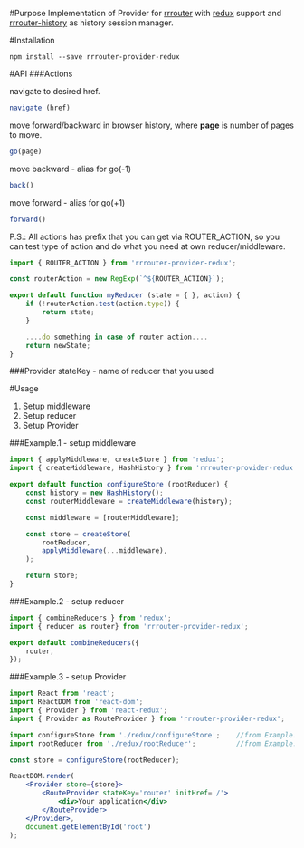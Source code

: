 #Purpose
Implementation of Provider for [rrrouter](https://github.com/plandem/rrrouter) with [redux](https://github.com/reactjs/redux) support and [rrrouter-history](https://github.com/plandem/rrrouter-history) as history session manager.

#Installation
```
npm install --save rrrouter-provider-redux
```

#API
###Actions

navigate to desired href.
```js
navigate (href)
```

move forward/backward in browser history, where **page** is number of pages to move.
```js
go(page)
```

move backward - alias for go(-1)
```js
back()
```

move forward - alias for go(+1)
```js
forward()
```

P.S.: All actions has prefix that you can get via ROUTER_ACTION, so you can test type of action and do what you need at own reducer/middleware.
```js
import { ROUTER_ACTION } from 'rrrouter-provider-redux';

const routerAction = new RegExp(`^${ROUTER_ACTION}`);

export default function myReducer (state = { }, action) {
	if (!routerAction.test(action.type)) {
		return state;
	}

	....do something in case of router action....
	return newState;
}
```

###Provider
stateKey - name of reducer that you used

#Usage
1. Setup middleware
2. Setup reducer
3. Setup Provider

###Example.1 - setup middleware
```js
import { applyMiddleware, createStore } from 'redux';
import { createMiddleware, HashHistory } from 'rrrouter-provider-redux';

export default function configureStore (rootReducer) {
	const history = new HashHistory();
	const routerMiddleware = createMiddleware(history);

	const middleware = [routerMiddleware];

	const store = createStore(
		rootReducer,
		applyMiddleware(...middleware),
	);

	return store;
}
```

###Example.2 - setup reducer
```js
import { combineReducers } from 'redux';
import { reducer as router} from 'rrrouter-provider-redux';

export default combineReducers({
	router,
});
```

###Example.3 - setup Provider
```jsx
import React from 'react';
import ReactDOM from 'react-dom';
import { Provider } from 'react-redux';
import { Provider as RouteProvider } from 'rrrouter-provider-redux';

import configureStore from './redux/configureStore';	//from Example.1
import rootReducer from './redux/rootReducer';			//from Example.2

const store = configureStore(rootReducer);

ReactDOM.render(
	<Provider store={store}>
		<RouteProvider stateKey='router' initHref='/'>
			<div>Your application</div>
		</RouteProvider>
	</Provider>,
	document.getElementById('root')
);
```


